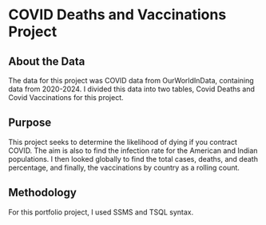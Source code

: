 # COVID Deaths and Vaccinations Project

## About the Data
The data for this project was COVID data from OurWorldInData, containing data from 2020-2024. I divided this data into two tables, Covid Deaths and Covid Vaccinations for this project.

## Purpose
This project seeks to determine the likelihood of dying if you contract COVID. The aim is also to find the infection rate for the American and Indian populations. I then looked globally to find the total cases, deaths, and death percentage, and finally, the vaccinations by country as a rolling count.

## Methodology
For this portfolio project, I used SSMS and TSQL syntax.
